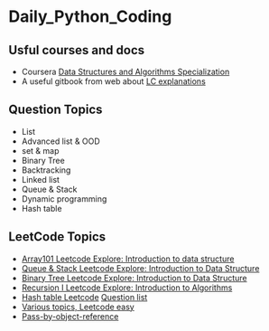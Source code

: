 # Daily_Python_Coding

## Usful courses and docs
* Coursera [Data Structures and Algorithms Specialization](https://www.coursera.org/specializations/data-structures-algorithms)
* A useful gitbook from web about [LC explanations](https://cheonhyangzhang.gitbooks.io/leetcode-solutions/content/1_leetcode_java_two_sum__medium.html)

## Question Topics
* List
* Advanced list & OOD
* set & map
* Binary Tree
* Backtracking
* Linked list
* Queue & Stack
* Dynamic programming
* Hash table

## LeetCode Topics
* [Array101 Leetcode Explore: Introduction to data structure](https://leetcode.com/explore/featured/card/fun-with-arrays/521/introduction/)
* [Queue & Stack Leetcode Explore: Introduction to Data Structure](https://leetcode.com/explore/learn/card/queue-stack/)
* [Binary Tree Leetcode Explore: Introduction to Data Structure](https://leetcode.com/explore/learn/card/data-structure-tree/)
* [Recursion I Leetcode Explore: Introduction to Algorithms](https://leetcode.com/explore/featured/card/recursion-i/)
* [Hash table Leetcode](https://leetcode.com/explore/learn/card/hash-table/) [Question list](https://blog.csdn.net/pushup8/article/details/85341207)
* [Various topics, Leetcode easy](https://leetcode.com/explore/featured/card/30-day-leetcoding-challenge/)
* [Pass-by-object-reference](https://www.python-course.eu/passing_arguments.php)
